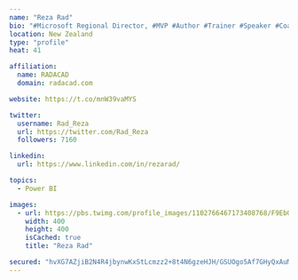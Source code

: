 ```yaml
---
name: "Reza Rad"
bio: "#Microsoft Regional Director, #MVP #Author #Trainer #Speaker #Coach #Consultant #PowerBI "
location: New Zealand
type: "profile"
heat: 41

affiliation:
  name: RADACAD
  domain: radacad.com

website: https://t.co/mnW39vaMYS

twitter:
  username: Rad_Reza
  url: https://twitter.com/Rad_Reza
  followers: 7160

linkedin:
  url: https://www.linkedin.com/in/rezarad/

topics:
  - Power BI

images:
  - url: https://pbs.twimg.com/profile_images/1102766467173408768/F9EbQENa_400x400.png
    width: 400
    height: 400
    isCached: true
    title: "Reza Rad"

secured: "hvXG7AZjiB2N4R4jbynwKxStLcmzz2+8t4N6gzeHJH/GSUOgo5Af7GHyQxAuMGKm2DT8XSm+cYyyO3JMBvrb1MJUdrvXAseppdD0HZnSwZDSTrHjazwTDHfCnSIdtyyLvU3nHcict3PfM5KuFeU63l6RogLPkoA7W/t+ZlUr27UrI3EDSkoVJ+CSdsifCfVkCJ7o4h0vGcNlaqSA+zqaaoXrRPCIUCM/V4kMLMyk01LOqZWF3bnhxc+RLCCHU9dzSkya9qD1KkRnwA2W7ME9vN3p3BW0rFoHBw+jNYtUktZ+Jsu1SEmgxlYteLoq1KlukGVl9TRkk4/MTtcsk3uQipFu+DS6vCAS9WJIGei2shWttl9NrLbs7r/VHd7RVkTS+a4bTl/RcYPhIVfSQyM9mw88rmJKOXvDkuMiOkKkZno=;d4IMSLs3S2wqQxDcxVVuNQ=="
---
```


